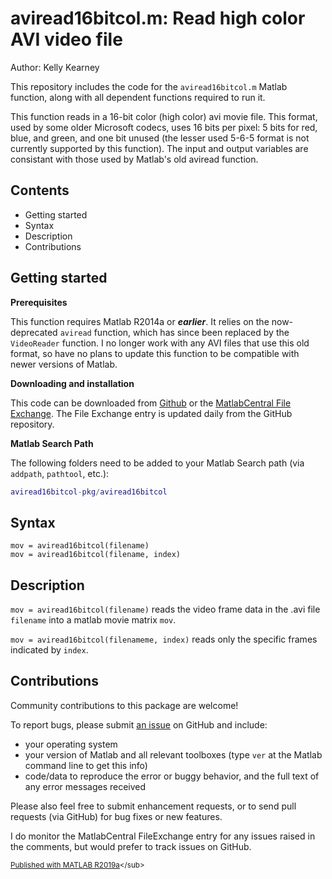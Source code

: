 
# aviread16bitcol.m: Read high color AVI video file


Author: Kelly Kearney


This repository includes the code for the `aviread16bitcol.m` Matlab function, along with all dependent functions required to run it.


This function reads in a 16-bit color (high color) avi movie file.  This format, used by some older Microsoft codecs, uses 16 bits per pixel: 5 bits for red, blue, and green, and one bit unused (the lesser used 5-6-5 format is not currently supported by this function).  The input and output variables are consistant with those used by Matlab's old aviread function.



## Contents

            
- Getting started        
- Syntax        
- Description        
- Contributions

## Getting started


**Prerequisites**


This function requires Matlab R2014a or ***earlier***.  It relies on the now-deprecated `aviread` function, which has since been replaced by the `VideoReader` function.  I no longer work with any AVI files that use this old format, so have no plans to update this function to be compatible with newer versions of Matlab.


**Downloading and installation**


This code can be downloaded from [Github](https://github.com/kakearney/example-pkg/) or the [MatlabCentral File Exchange](http://www.mathworks.com/matlabcentral/fileexchange/9314-aviread16bitcol).  The File Exchange entry is updated daily from the GitHub repository.


**Matlab Search Path**


The following folders need to be added to your Matlab Search path (via `addpath`, `pathtool`, etc.):



```matlab
aviread16bitcol-pkg/aviread16bitcol
```



## Syntax



```
mov = aviread16bitcol(filename)
mov = aviread16bitcol(filename, index)
```



## Description


`mov = aviread16bitcol(filename)` reads the video frame data in the .avi file `filename` into a matlab movie matrix `mov`.


`mov = aviread16bitcol(filenameme, index)` reads only the specific frames indicated by `index`.



## Contributions


Community contributions to this package are welcome!


To report bugs, please submit [an issue](https://github.com/kakearney/aviread16bitcol-pkg/issues) on GitHub and include:



  - your operating system
  - your version of Matlab and all relevant toolboxes (type `ver` at the Matlab command line to get this info)
  - code/data to reproduce the error or buggy behavior, and the full text of any error messages received

Please also feel free to submit enhancement requests, or to send pull requests (via GitHub) for bug fixes or new features.


I do monitor the MatlabCentral FileExchange entry for any issues raised in the comments, but would prefer to track issues on GitHub.



<sub>[Published with MATLAB R2019a]("http://www.mathworks.com/products/matlab/")</sub>